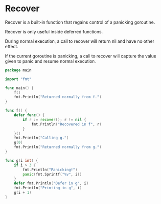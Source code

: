 # **Recover**

Recover is a built-in function that regains control of a panicking goroutine. 

Recover is only useful inside deferred functions. 

During normal execution, a call to recover will return nil and have no other effect. 

If the current goroutine is panicking, a call to recover will capture the value given to panic and resume normal execution.

```go
package main

import "fmt"

func main() {
    f()
    fmt.Println("Returned normally from f.")
}

func f() {
    defer func() {
        if r := recover(); r != nil {
            fmt.Println("Recovered in f", r)
        }
    }()
    fmt.Println("Calling g.")
    g(0)
    fmt.Println("Returned normally from g.")
}

func g(i int) {
    if i > 3 {
        fmt.Println("Panicking!")
        panic(fmt.Sprintf("%v", i))
    }
    defer fmt.Println("Defer in g", i)
    fmt.Println("Printing in g", i)
    g(i + 1)
}

```